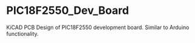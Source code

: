 # PIC18F2550_Dev_Board
KiCAD PCB Design of PIC18F2550 development board. Similar to Arduino functionality.
